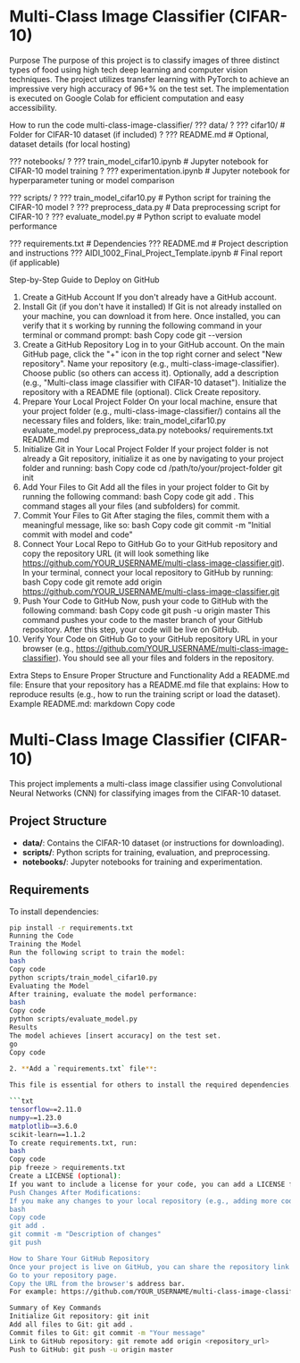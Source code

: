 
# Multi-Class Image Classifier (CIFAR-10)

Purpose
The purpose of this project is to classify images of three distinct types of food using high tech deep learning and computer vision techniques. The project utilizes transfer learning with PyTorch to achieve an impressive very high accuracy of 96+% on the test set. The implementation is executed on Google Colab for efficient computation and easy accessibility.

How to run the code
multi-class-image-classifier/
??? data/
?   ??? cifar10/                 # Folder for CIFAR-10 dataset (if included)
?   ??? README.md                # Optional, dataset details (for local hosting)

??? notebooks/
?   ??? train_model_cifar10.ipynb  # Jupyter notebook for CIFAR-10 model training
?   ??? experimentation.ipynb      # Jupyter notebook for hyperparameter tuning or model comparison

??? scripts/
?   ??? train_model_cifar10.py     # Python script for training the CIFAR-10 model
?   ??? preprocess_data.py         # Data preprocessing script for CIFAR-10
?   ??? evaluate_model.py          # Python script to evaluate model performance

??? requirements.txt               # Dependencies
??? README.md                      # Project description and instructions
??? AIDI_1002_Final_Project_Template.ipynb  # Final report (if applicable)


Step-by-Step Guide to Deploy on GitHub
1. Create a GitHub Account
If you don't already have a GitHub account.
2. Install Git (if you don't have it installed)
If Git is not already installed on your machine, you can download it from here. Once installed, you can verify that it s working by running the following command in your terminal or command prompt:
bash
Copy code
git --version
3. Create a GitHub Repository
Log in to your GitHub account.
On the main GitHub page, click the "+" icon in the top right corner and select "New repository".
Name your repository (e.g., multi-class-image-classifier).
Choose public (so others can access it).
Optionally, add a description (e.g., "Multi-class image classifier with CIFAR-10 dataset").
Initialize the repository with a README file (optional).
Click Create repository.
4. Prepare Your Local Project Folder
On your local machine, ensure that your project folder (e.g., multi-class-image-classifier/) contains all the necessary files and folders, like:
train_model_cifar10.py
evaluate_model.py
preprocess_data.py
notebooks/
requirements.txt
README.md
5. Initialize Git in Your Local Project Folder
If your project folder is not already a Git repository, initialize it as one by navigating to your project folder and running:
bash
Copy code
cd /path/to/your/project-folder
git init
6. Add Your Files to Git
Add all the files in your project folder to Git by running the following command:
bash
Copy code
git add .
This command stages all your files (and subfolders) for commit.
7. Commit Your Files to Git
After staging the files, commit them with a meaningful message, like so:
bash
Copy code
git commit -m "Initial commit with model and code"
8. Connect Your Local Repo to GitHub
Go to your GitHub repository and copy the repository URL (it will look something like https://github.com/YOUR_USERNAME/multi-class-image-classifier.git).
In your terminal, connect your local repository to GitHub by running:
bash
Copy code
git remote add origin https://github.com/YOUR_USERNAME/multi-class-image-classifier.git
9. Push Your Code to GitHub
Now, push your code to GitHub with the following command:
bash
Copy code
git push -u origin master
This command pushes your code to the master branch of your GitHub repository. After this step, your code will be live on GitHub.
10. Verify Your Code on GitHub
Go to your GitHub repository URL in your browser (e.g., https://github.com/YOUR_USERNAME/multi-class-image-classifier).
You should see all your files and folders in the repository.

Extra Steps to Ensure Proper Structure and Functionality
Add a README.md file:
Ensure that your repository has a README.md file that explains:
How to reproduce results (e.g., how to run the training script or load the dataset).
Example README.md:
markdown
Copy code
# Multi-Class Image Classifier (CIFAR-10)
This project implements a multi-class image classifier using Convolutional Neural Networks (CNN) for classifying images from the CIFAR-10 dataset.
## Project Structure

- **data/**: Contains the CIFAR-10 dataset (or instructions for downloading).
- **scripts/**: Python scripts for training, evaluation, and preprocessing.
- **notebooks/**: Jupyter notebooks for training and experimentation.

## Requirements
To install dependencies:
```bash
pip install -r requirements.txt
Running the Code
Training the Model
Run the following script to train the model:
bash
Copy code
python scripts/train_model_cifar10.py
Evaluating the Model
After training, evaluate the model performance:
bash
Copy code
python scripts/evaluate_model.py
Results
The model achieves [insert accuracy] on the test set.
go
Copy code

2. **Add a `requirements.txt` file**:
   
This file is essential for others to install the required dependencies. For example, the `requirements.txt` could contain:

```txt
tensorflow==2.11.0
numpy==1.23.0
matplotlib==3.6.0
scikit-learn==1.1.2
To create requirements.txt, run:
bash
Copy code
pip freeze > requirements.txt
Create a LICENSE (optional):
If you want to include a license for your code, you can add a LICENSE file. You can choose a license from GitHub's licensing options.
Push Changes After Modifications:
If you make any changes to your local repository (e.g., adding more code or fixing bugs), repeat the following steps:
bash
Copy code
git add .
git commit -m "Description of changes"
git push

How to Share Your GitHub Repository
Once your project is live on GitHub, you can share the repository link with others (e.g., your instructor). To get the link:
Go to your repository page.
Copy the URL from the browser's address bar.
For example: https://github.com/YOUR_USERNAME/multi-class-image-classifier.

Summary of Key Commands
Initialize Git repository: git init
Add all files to Git: git add .
Commit files to Git: git commit -m "Your message"
Link to GitHub repository: git remote add origin <repository_url>
Push to GitHub: git push -u origin master






